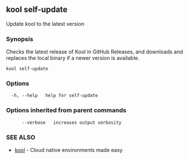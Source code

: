 ## kool self-update

Update kool to the latest version

### Synopsis

Checks the latest release of Kool in GitHub Releases, and downloads and replaces the local binary if a newer version is available.

```
kool self-update
```

### Options

```
  -h, --help   help for self-update
```

### Options inherited from parent commands

```
      --verbose   increases output verbosity
```

### SEE ALSO

* [kool](kool)	 - Cloud native environments made easy


